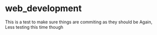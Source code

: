 # web_development

This is a test to make sure things are commiting as they should be
Again, Less testing this time though
